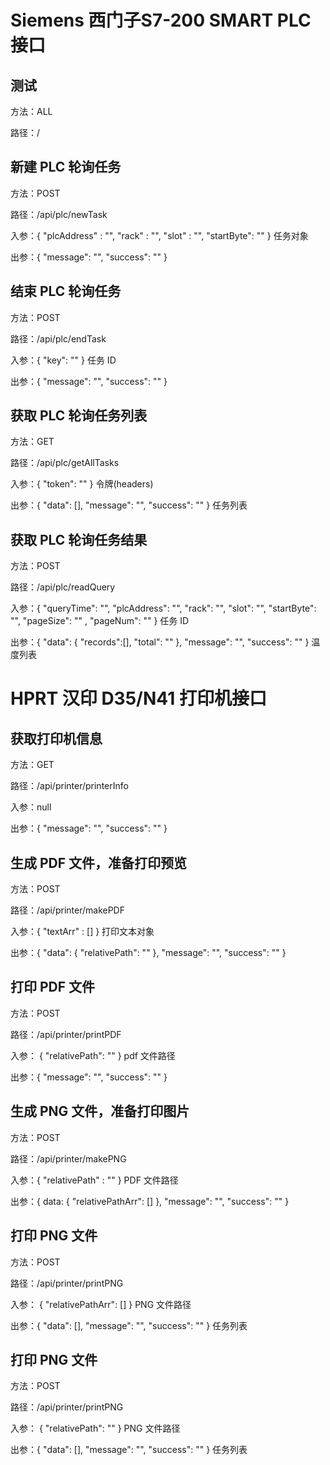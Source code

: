 # Siemens 西门子S7-200 SMART PLC 接口

## 测试

方法：ALL

路径：/

## 新建 PLC 轮询任务

方法：POST

路径：/api/plc/newTask

入参：{ "plcAddress" : "", "rack" : "", "slot" : "", "startByte": "" } 任务对象

出参：{ "message": "", "success": "" }

## 结束 PLC 轮询任务

方法：POST

路径：/api/plc/endTask

入参：{ "key": "" } 任务 ID

出参：{ "message": "", "success": "" }

## 获取 PLC 轮询任务列表

方法：GET

路径：/api/plc/getAllTasks

入参：{ "token": "" } 令牌(headers)

出参：{ "data": [], "message": "", "success": "" } 任务列表

## 获取 PLC 轮询任务结果

方法：POST

路径：/api/plc/readQuery

入参：{ "queryTime": "", "plcAddress": "", "rack": "", "slot": "", "startByte": "", "pageSize": "" , "pageNum": "" } 任务 ID

出参：{ "data": { "records":[], "total": "" }, "message": "", "success": "" } 温度列表

# HPRT 汉印 D35/N41 打印机接口

## 获取打印机信息

方法：GET

路径：/api/printer/printerInfo

入参：null

出参：{ "message": "", "success": "" }

## 生成 PDF 文件，准备打印预览

方法：POST

路径：/api/printer/makePDF

入参：{ "textArr" : [] } 打印文本对象

出参：{ "data": { "relativePath": "" }, "message": "", "success": "" }

## 打印 PDF 文件

方法：POST

路径：/api/printer/printPDF

入参： { "relativePath": "" } pdf 文件路径

出参：{ "message": "", "success": "" }

## 生成 PNG 文件，准备打印图片

方法：POST

路径：/api/printer/makePNG

入参：{ "relativePath" : "" } PDF 文件路径

出参：{ data: { "relativePathArr": [] }, "message": "", "success": "" }

## 打印 PNG 文件

方法：POST

路径：/api/printer/printPNG

入参： { "relativePathArr": [] } PNG 文件路径

出参：{ "data": [], "message": "", "success": "" } 任务列表

## 打印 PNG 文件

方法：POST

路径：/api/printer/printPNG

入参： { "relativePath": "" } PNG 文件路径

出参：{ "data": [], "message": "", "success": "" } 任务列表
